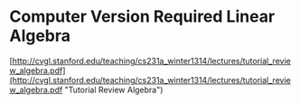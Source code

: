 # Computer Version Required Linear Algebra #

[http://cvgl.stanford.edu/teaching/cs231a_winter1314/lectures/tutorial_review_algebra.pdf](http://cvgl.stanford.edu/teaching/cs231a_winter1314/lectures/tutorial_review_algebra.pdf "Tutorial Review Algebra")